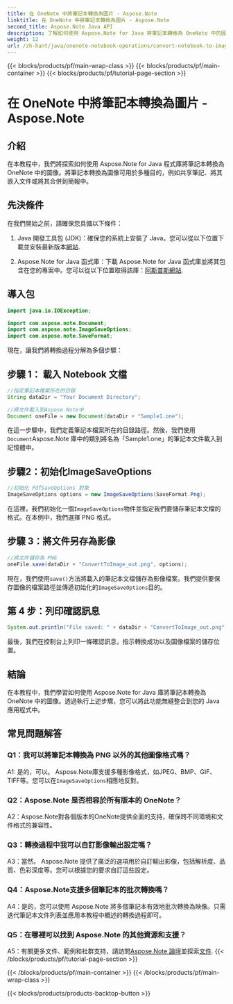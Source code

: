 ```yaml
---
title: 在 OneNote 中將筆記本轉換為圖片 - Aspose.Note
linktitle: 在 OneNote 中將筆記本轉換為圖片 - Aspose.Note
second_title: Aspose.Note Java API
description: 了解如何使用 Aspose.Note for Java 將筆記本轉換為 OneNote 中的圖片。輕鬆將此功能整合到您的 Java 應用程式中。
weight: 12
url: /zh-hant/java/onenote-notebook-operations/convert-notebook-to-image/
---
```


{{< blocks/products/pf/main-wrap-class >}}
{{< blocks/products/pf/main-container >}}
{{< blocks/products/pf/tutorial-page-section >}}

# 在 OneNote 中將筆記本轉換為圖片 - Aspose.Note

## 介紹

在本教程中，我們將探索如何使用 Aspose.Note for Java 程式庫將筆記本轉換為 OneNote 中的圖像。將筆記本轉換為圖像可用於多種目的，例如共享筆記、將其嵌入文件或將其合併到簡報中。

## 先決條件

在我們開始之前，請確保您具備以下條件：

1.  Java 開發工具包 (JDK)：確保您的系統上安裝了 Java。您可以從以下位置下載並安裝最新版本[網站](https://www.oracle.com/java/technologies/javase-jdk15-downloads.html).

2.  Aspose.Note for Java 函式庫：下載 Aspose.Note for Java 函式庫並將其包含在您的專案中。您可以從以下位置取得該庫：[阿斯普斯網站](https://releases.aspose.com/note/java/).

## 導入包

```java
import java.io.IOException;

import com.aspose.note.Document;
import com.aspose.note.ImageSaveOptions;
import com.aspose.note.SaveFormat;
```

現在，讓我們將轉換過程分解為多個步驟：

## 步驟 1： 載入 Notebook 文檔

```java
//指定筆記本檔案所在的目錄
String dataDir = "Your Document Directory";

//將文件載入到Aspose.Note中
Document oneFile = new Document(dataDir + "Sample1.one");
```

在這一步驟中，我們定義筆記本檔案所在的目錄路徑。然後，我們使用`Document`Aspose.Note 庫中的類別將名為「Sample1.one」的筆記本文件載入到記憶體中。

## 步驟2：初始化ImageSaveOptions

```java
//初始化 PdfSaveOptions 對象
ImageSaveOptions options = new ImageSaveOptions(SaveFormat.Png);
```

在這裡，我們初始化一個`ImageSaveOptions`物件並指定我們要儲存筆記本文檔的格式。在本例中，我們選擇 PNG 格式。

## 步驟 3：將文件另存為影像

```java
//將文件儲存為 PNG
oneFile.save(dataDir + "ConvertToImage_out.png", options);
```

現在，我們使用`save()`方法將載入的筆記本文檔儲存為影像檔案。我們提供要保存圖像的檔案路徑並傳遞初始化的`ImageSaveOptions`目的。

## 第 4 步：列印確認訊息

```java
System.out.println("File saved: " + dataDir + "ConvertToImage_out.png");
```

最後，我們在控制台上列印一條確認訊息，指示轉換成功以及圖像檔案的儲存位置。

## 結論

在本教程中，我們學習如何使用 Aspose.Note for Java 庫將筆記本轉換為 OneNote 中的圖像。透過執行上述步驟，您可以將此功能無縫整合到您的 Java 應用程式中。

## 常見問題解答

### Q1：我可以將筆記本轉換為 PNG 以外的其他圖像格式嗎？

 A1: 是的，可以。 Aspose.Note庫支援多種影像格式，如JPEG、BMP、GIF、TIFF等。您可以在`ImageSaveOptions`相應地反對。

### Q2：Aspose.Note 是否相容於所有版本的 OneNote？

A2：Aspose.Note對各個版本的OneNote提供全面的支持，確保跨不同環境和文件格式的兼容性。

### Q3：轉換過程中我可以自訂影像輸出設定嗎？

A3：當然。 Aspose.Note 提供了廣泛的選項用於自訂輸出影像，包括解析度、品質、色彩深度等。您可以根據您的要求自訂這些設定。

### Q4：Aspose.Note支援多個筆記本的批次轉換嗎？

A4：是的，您可以使用 Aspose.Note 將多個筆記本有效地批次轉換為映像。只需迭代筆記本文件列表並應用本教程中概述的轉換過程即可。

### Q5：在哪裡可以找到 Aspose.Note 的其他資源和支援？

 A5：有關更多文件、範例和社群支持，請訪問[Aspose.Note 論壇](https://forum.aspose.com/c/note/28)並探索[文件](https://reference.aspose.com/note/java/).
{{< /blocks/products/pf/tutorial-page-section >}}

{{< /blocks/products/pf/main-container >}}
{{< /blocks/products/pf/main-wrap-class >}}

{{< blocks/products/products-backtop-button >}}
